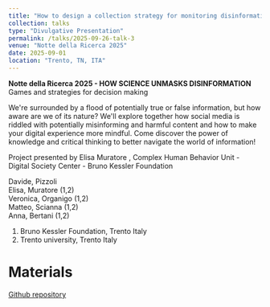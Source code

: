 ```yaml
---
title: "How to design a collection strategy for monitoring disinformation and hate speech in Telegram"
collection: talks
type: "Divulgative Presentation"
permalink: /talks/2025-09-26-talk-3
venue: "Notte della Ricerca 2025"
date: 2025-09-01
location: "Trento, TN, ITA"
---
```


**Notte della Ricerca 2025 - HOW SCIENCE UNMASKS DISINFORMATION**
Games and strategies for decision making  

We're surrounded by a flood of potentially true or false information, but how aware are we of its nature? We'll explore together how social media is riddled with potentially misinforming and harmful content and how to make your digital experience more mindful. Come discover the power of knowledge and critical thinking to better navigate the world of information!

Project presented by Elisa Muratore , Complex Human Behavior Unit - Digital Society Center - Bruno Kessler Foundation

Davide, Pizzoli  
Elisa, Muratore (1,2)  
Veronica, Organigo (1,2)  
Matteo, Scianna (1,2)  
Anna, Bertani (1,2)  

1. Bruno Kessler Foundation, Trento Italy
2. Trento university, Trento Italy

Materials
======
[Github repository](www.github.com/ElisaMuratore00/jiminy)

